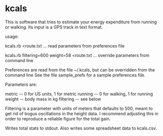 kcals
=====

This is software that tries to estimate your energy expenditure from
running or walking. Its input is a GPS track in text format.

usage:

   kcals.rb <route.txt ... read parameters from preferences file

   kcals.rb filtering=600 weight=58 <route.txt ... override parameters from command line

Preferences are read from the file ~/.kcals, but can be overridden from the command line
See the file sample_prefs for a sample preferences file.

Parameters are:

  metric -- 0 for US units, 1 for metric
  running -- 0 for walking, 1 for running
  weight -- body mass in kg
  filtering -- see below

Filtering is a parameter with units of meters that defaults to 500, meant to get rid of bogus
oscillations in the height data. I recommend adjusting this in order to reproduce a reliable
figure for the total gain.

Writes total stats to stdout. Also writes some spreadsheet data to 
kcals.csv.
